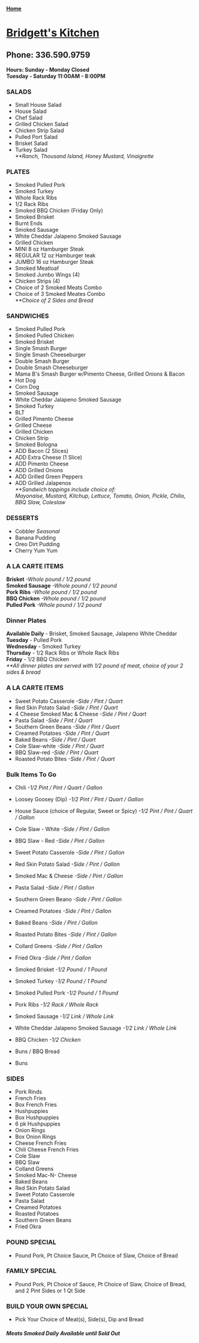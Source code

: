 #### [Home](https://chuckbyrum2.github.io/)


# [Bridgett's Kitchen](https://facebook.com/p/Bridgetts-kitchen-100082859605998/)
## Phone: 336.590.9759
**Hours: Sunday - Monday Closed** <br>
        **Tuesday - Saturday 11:00AM - 8:00PM**

### SALADS
- Small House Salad
- House Salad
- Chef Salad
- Grilled Chicken Salad
- Chicken Strip Salad
- Pulled Port Salad
- Brisket Salad
- Turkey Salad <br>
_**Ranch, Thousand Island, Honey Mustard, Vinaigrette_

### PLATES
- Smoked Pulled Pork
- Smoked Turkey
- Whole Rack Ribs
- 1/2 Rack Ribs
- Smoked BBQ Chicken (Friday Only)
- Smoked Brisket
- Burnt Ends
- Smoked Sausage
- White Cheddar Jalapeno Smoked Sausage
- Grilled Chicken
- MINI 8 oz Hamburger Steak
- REGULAR 12 oz Hamburger teak
- JUMBO 16 oz Hamburger Steak
- Smoked Meatloaf
- Smoked Jumbo Wings (4)
- Chicken Strips (4)
- Choice of 2 Smoked Meats Combo
- Choice of 3 Smoked Meates Combo <br>
_**Choice of 2 Sides and Bread_

### SANDWICHES
- Smoked Pulled Pork
- Smoked Pulled Chicken
- Smoked Brisket
- Single Smash Burger
- Single Smash Cheeseburger
- Double Smash Burger
- Double Smash Cheeseburger
- Mama B's Smash Burger w/Pimento Cheese, Grilled Onions & Bacon
- Hot Dog
- Corn Dog
- Smoked Sausage
- White Cheddar Jalapeno Smoked Sausage
- Smoked Turkey
- BLT
- Grilled Pimento Cheese
- Grilled Cheese
- Grilled Chicken
- Chicken Strip
- Smoked Bologna
- ADD Bacon (2 Slices)
- ADD Extra Cheese (1 Slice)
- ADD Pimento Cheese
- ADD Grilled Onions
- ADD Grilled Green Peppers
- ADD Grilled Jalapenos <br>
_**Sandwich toppings include choice of: <br>
Mayonaise, Mustard, Kitchup, Lettuce, Tomato, Onion, Pickle, Chilio, BBQ Slaw, Coleslaw_

### DESSERTS
- Cobbler _Seasonal_
- Banana Pudding
- Oreo Dirt Pudding
- Cherry Yum Yum

### A LA CARTE ITEMS
**Brisket** _-Whole pound / 1/2 pound_ <br>
**Smoked Sausage** _-Whole pound / 1/2 pound_ <br>
**Pork Ribs** _-Whole pound / 1/2 pound_ <br>
**BBQ Chicken** _-Whole pound / 1/2 pound_ <br>
**Pulled Pork** _-Whole pound / 1/2 pound_ <br>

### Dinner Plates 
**Available Daily** - Brisket, Smoked Sausage, Jalapeno White Cheddar <br>
**Tuesday** - Pulled Pork <br>
**Wednesday** - Smoked Turkey <br>
**Thursday** - 1/2 Rack Ribs or Whole Rack Ribs <br>
**Friday** - 1/2 BBQ Chicken <br>
_**All dinner plates are served with 1/2 pound of meat, choice of your 2 sides & bread_

### A LA CARTE ITEMS
- Sweet Potato Casserole      _-Side / Pint / Quart_ 
- Red Skin Potato Salad       _-Side / Pint / Quart_
- 4 Cheese Smoked Mac & Cheese       _-Side / Pint / Quart_
- Pasta Salad       _-Side / Pint / Quart_
- Southern Green Beans       _-Side / Pint / Quart_
- Creamed Potatoes       _-Side / Pint / Quart_
- Baked Beans       _-Side / Pint / Quart_
- Cole Slaw-white       _-Side / Pint / Quart_
- BBQ Slaw-red       _-Side / Pint / Quart_
- Roasted Potato Bites       _-Side / Pint / Quart_

### Bulk Items To Go
- Chili       _-1/2 Pint / Pint / Quart / Gallon_
- Loosey Goosey (Dip)       _-1/2 Pint / Pint / Quart / Gallon_
- House Sauce (choice of Regular, Sweet or Spicy)       _-1/2 Pint / Pint / Quart / Gallon_

- Cole Slaw - White       _-Side / Pint / Gallon_
- BBQ Slaw - Red       _-Side / Pint / Gallon_
- Sweet Potato Casserole       _-Side / Pint / Gallon_
- Red Skin Potato Salad       _-Side / Pint / Gallon_
- Smoked Mac & Cheese      _-Side / Pint / Gallon_ 
- Pasta Salad       _-Side / Pint / Gallon_
- Southern Green Beano       _-Side / Pint / Gallon_
- Creamed Potatoes       _-Side / Pint / Gallon_
- Baked Beans      _-Side / Pint / Gallon_ 
- Roasted Potato Bites       _-Side / Pint / Gallon_
- Collard Greens       _-Side / Pint / Gallon_
- Fried Okra       _-Side / Pint / Gallon_

- Smoked Brisket       _-1/2 Pound / 1 Pound_
- Smoked Turkey       _-1/2 Pound / 1 Pound_
- Smoked Pulled Pork       _-1/2 Pound / 1 Pound_

- Pork Ribs      _-1/2 Rack / Whole Rack_ 

- Smoked Sausage       _-1/2 Link / Whole Link_
- White Cheddar Jalapeno Smoked Sausage       _-1/2 Link / Whole Link_
  
- BBQ Chicken       _-1/2 Chicken_

- Buns / BBQ Bread
- Buns

### SIDES
- Pork Rinds
- French Fries
- Box French Fries
- Hushpuppies
- Box Hushpuppies
- 6 pk Hushpuppies
- Onion Rings
- Box Onion Rings
- Cheese French Fries
- Chili Cheese French Fries
- Cole Slaw
- BBQ Slaw
- Colland Greens
- Smoked Mac-N- Cheese
- Baked Beans
- Red Skin Potato Salad
- Sweet Potato Casserole
- Pasta Salad
- Creamed Potatoes
- Roasted Potatoes
- Southern Green Beans
- Fried Okra

### POUND SPECIAL
- Pound Pork, Pt Choice Sauce, Pt Choice of Slaw, Choice of Bread

### FAMILY SPECIAL
- Pound Pork, Pt Choice of Sauce, Pt Choice of Slaw, Choice of Bread, and 2 Pint Sides or 1 Qt Side

### BUILD YOUR OWN SPECIAL
- Pick Your Choice of Meat(s), Side(s), Dip and Bread

#### _Meats Smoked Daily  Available until Sold Out_



